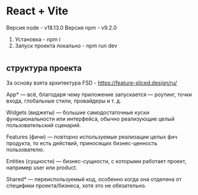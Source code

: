 # React + Vite

Версия node - v18.13.0
Версия npm - v9.2.0

1. Установка - npm i
2. Запуск проекта локально - npm run dev

#

## структура проекта

За основу взята архитектура FSD - https://feature-sliced.design/ru/

App\* — всё, благодаря чему приложение запускается — роутинг, точки входа, глобальные стили, провайдеры и т. д.

Widgets (виджеты) — большие самодостаточные куски функциональности или интерфейса, обычно реализующие целый пользовательский сценарий.

Features (фичи) — повторно используемые реализации целых фич продукта, то есть действий, приносящих бизнес-ценность пользователю.

Entities (сущности) — бизнес-сущности, с которыми работает проект, например user или product.

Shared\* — переиспользуемый код, особенно когда она отделена от специфики проекта/бизнеса, хотя это не обязательно.
